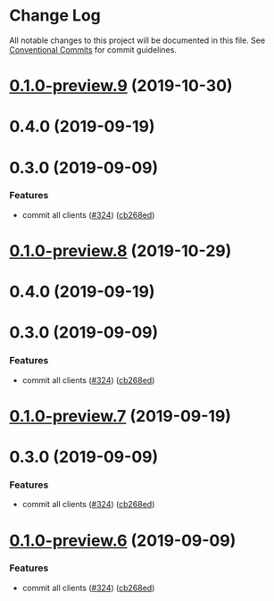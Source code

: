 # Change Log

All notable changes to this project will be documented in this file.
See [Conventional Commits](https://conventionalcommits.org) for commit guidelines.

# [0.1.0-preview.9](https://github.com/aws/aws-sdk-js-v3/compare/@aws-sdk/client-pinpoint-browser@0.1.0-preview.3...@aws-sdk/client-pinpoint-browser@0.1.0-preview.9) (2019-10-30)



# 0.4.0 (2019-09-19)



# 0.3.0 (2019-09-09)


### Features

* commit all clients ([#324](https://github.com/aws/aws-sdk-js-v3/issues/324)) ([cb268ed](https://github.com/aws/aws-sdk-js-v3/commit/cb268ed))





# [0.1.0-preview.8](https://github.com/aws/aws-sdk-js-v3/compare/@aws-sdk/client-pinpoint-browser@0.1.0-preview.3...@aws-sdk/client-pinpoint-browser@0.1.0-preview.8) (2019-10-29)



# 0.4.0 (2019-09-19)



# 0.3.0 (2019-09-09)


### Features

* commit all clients ([#324](https://github.com/aws/aws-sdk-js-v3/issues/324)) ([cb268ed](https://github.com/aws/aws-sdk-js-v3/commit/cb268ed))





# [0.1.0-preview.7](https://github.com/aws/aws-sdk-js-v3/compare/@aws-sdk/client-pinpoint-browser@0.1.0-preview.3...@aws-sdk/client-pinpoint-browser@0.1.0-preview.7) (2019-09-19)



# 0.3.0 (2019-09-09)


### Features

* commit all clients ([#324](https://github.com/aws/aws-sdk-js-v3/issues/324)) ([cb268ed](https://github.com/aws/aws-sdk-js-v3/commit/cb268ed))





# [0.1.0-preview.6](https://github.com/aws/aws-sdk-js-v3/compare/@aws-sdk/client-pinpoint-browser@0.1.0-preview.3...@aws-sdk/client-pinpoint-browser@0.1.0-preview.6) (2019-09-09)


### Features

* commit all clients ([#324](https://github.com/aws/aws-sdk-js-v3/issues/324)) ([cb268ed](https://github.com/aws/aws-sdk-js-v3/commit/cb268ed))
